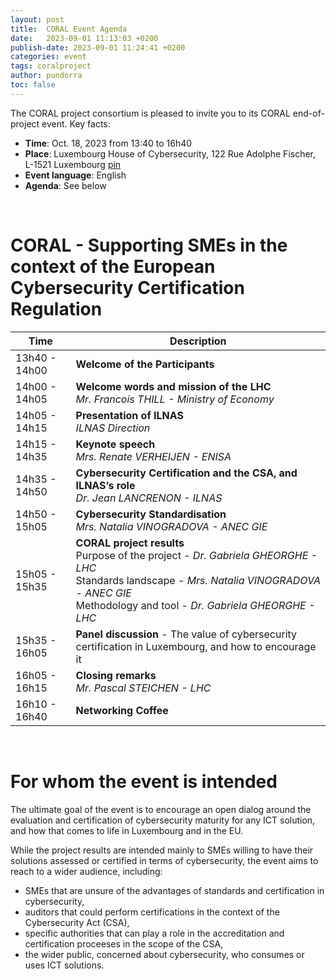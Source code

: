 ```yaml
---
layout: post
title:  CORAL Event Agenda
date:   2023-09-01 11:13:03 +0200
publish-date: 2023-09-01 11:24:41 +0200
categories: event
tags: coralproject
author: pundorra
toc: false
---
```


The CORAL project consortium is pleased to invite you to its CORAL end-of-project event. Key facts:
* **Time**: Oct. 18, 2023 from 13:40 to 16h40
* **Place**: 	Luxembourg House of Cybersecurity, 122 Rue Adolphe Fischer, L-1521 Luxembourg [pin](https://goo.gl/maps/wR6N8PhQnAyfbza5A)
* **Event language**: English
* **Agenda**: See below


<br>

# CORAL - Supporting SMEs in the context of the European Cybersecurity Certification Regulation 


|   Time			| Description |
| --- | --- |
| 13h40 - 14h00	    | **Welcome of the Participants**	|
| 14h00 - 14h05 	| **Welcome words and mission of the LHC** <br>_Mr. Francois THILL - Ministry of Economy_ |
| 14h05 - 14h15  	| **Presentation of ILNAS** <br> _ILNAS Direction_ |
| 14h15 - 14h35  	| **Keynote speech** <br> _Mrs. Renate VERHEIJEN - ENISA_ |
| 14h35 -  14h50	|  **Cybersecurity Certification and the CSA, and ILNAS’s role** <br>_Dr. Jean LANCRENON - ILNAS_ | 
| 14h50 -  15h05	|  **Cybersecurity Standardisation** <br> _Mrs. Natalia VINOGRADOVA - ANEC GIE_ | 
| 15h05 -  15h35	|  **CORAL project results** <br> Purpose of the project - _Dr. Gabriela GHEORGHE - LHC_ <br> Standards landscape - _Mrs. Natalia VINOGRADOVA - ANEC GIE_ <br> Methodology and tool - _Dr. Gabriela GHEORGHE - LHC_ <br>|Feedback and lessons learnt - _Dr. Gabriela GHEORGHE - LHC_ |
| 15h35 -  16h05	|  **Panel discussion** - The value of cybersecurity certification in Luxembourg, and how to encourage it |
| 16h05 -  16h15	|  **Closing remarks** <br> _Mr. Pascal STEICHEN - LHC_ | 
| 16h10 -  16h40	|  **Networking Coffee** |

<br>

# For whom the event is intended
The ultimate goal of the event is to encourage an open dialog around the evaluation and certification of cybersecurity maturity for any ICT solution, and how that comes to life in Luxembourg and in the EU.

While the project results are intended mainly to SMEs willing to have their solutions assessed or certified in terms of cybersecurity, the event aims to reach to a wider audience, including: 
<ul>
<li>SMEs that are unsure of the advantages of standards and certification in cybersecurity, </li>
<li>auditors that could perform certifications in the context of the Cybersecurity Act (CSA), </li>
<li>specific authorities that can play a role in the accreditation and certification proceeses in the scope of the CSA, </li>
<li>the wider public, concerned about cybersecurity, who consumes or uses ICT solutions.</li>
<ul>


